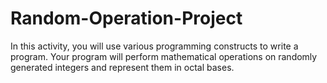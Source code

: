 # Random-Operation-Project
In this activity, you will use various programming constructs to write a program. Your program will perform mathematical operations on randomly generated integers and represent them in octal bases.
